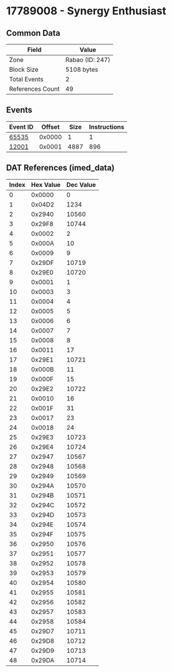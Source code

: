 # 17789008 - Synergy Enthusiast

## Common Data

| Field            | Value           |
|------------------|-----------------|
| Zone             | Rabao (ID: 247) |
| Block Size       | 5108 bytes      |
| Total Events     | 2               |
| References Count | 49              |

## Events

| Event ID            | Offset   |   Size |   Instructions |
|---------------------|----------|--------|----------------|
| [65535](./65535.md) | 0x0000   |      1 |              1 |
| [12001](./12001.md) | 0x0001   |   4887 |            896 |

## DAT References (imed_data)

|   Index | Hex Value   |   Dec Value |
|---------|-------------|-------------|
|       0 | 0x0000      |           0 |
|       1 | 0x04D2      |        1234 |
|       2 | 0x2940      |       10560 |
|       3 | 0x29F8      |       10744 |
|       4 | 0x0002      |           2 |
|       5 | 0x000A      |          10 |
|       6 | 0x0009      |           9 |
|       7 | 0x29DF      |       10719 |
|       8 | 0x29E0      |       10720 |
|       9 | 0x0001      |           1 |
|      10 | 0x0003      |           3 |
|      11 | 0x0004      |           4 |
|      12 | 0x0005      |           5 |
|      13 | 0x0006      |           6 |
|      14 | 0x0007      |           7 |
|      15 | 0x0008      |           8 |
|      16 | 0x0011      |          17 |
|      17 | 0x29E1      |       10721 |
|      18 | 0x000B      |          11 |
|      19 | 0x000F      |          15 |
|      20 | 0x29E2      |       10722 |
|      21 | 0x0010      |          16 |
|      22 | 0x001F      |          31 |
|      23 | 0x0017      |          23 |
|      24 | 0x0018      |          24 |
|      25 | 0x29E3      |       10723 |
|      26 | 0x29E4      |       10724 |
|      27 | 0x2947      |       10567 |
|      28 | 0x2948      |       10568 |
|      29 | 0x2949      |       10569 |
|      30 | 0x294A      |       10570 |
|      31 | 0x294B      |       10571 |
|      32 | 0x294C      |       10572 |
|      33 | 0x294D      |       10573 |
|      34 | 0x294E      |       10574 |
|      35 | 0x294F      |       10575 |
|      36 | 0x2950      |       10576 |
|      37 | 0x2951      |       10577 |
|      38 | 0x2952      |       10578 |
|      39 | 0x2953      |       10579 |
|      40 | 0x2954      |       10580 |
|      41 | 0x2955      |       10581 |
|      42 | 0x2956      |       10582 |
|      43 | 0x2957      |       10583 |
|      44 | 0x2958      |       10584 |
|      45 | 0x29D7      |       10711 |
|      46 | 0x29D8      |       10712 |
|      47 | 0x29D9      |       10713 |
|      48 | 0x29DA      |       10714 |
